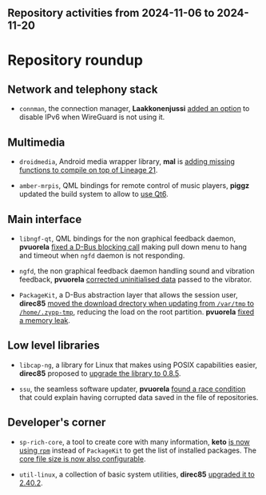 Repository activities from 2024-11-06 to 2024-11-20
---------------------------------------------------

# Repository roundup

## Network and telephony stack

* `connman`, the connection manager, **Laakkonenjussi** [added an option](https://github.com/sailfishos/connman/pull/84) to disable IPv6 when WireGuard is not using it.

## Multimedia

* `droidmedia`, Android media wrapper library, **mal** is [adding missing functions to compile on top of Lineage 21](https://github.com/sailfishos/droidmedia/pull/129).

* `amber-mrpis`, QML bindings for remote control of music players, **piggz** updated the build system to allow to [use Qt6](https://github.com/sailfishos/amber-mpris/pull/27).

## Main interface

* `libngf-qt`, QML bindings for the non graphical feedback daemon, **pvuorela** [fixed a D-Bus blocking call](https://github.com/sailfishos/libngf-qt/pull/10) making pull down menu to hang and timeout when `ngfd` daemon is not responding.

* `ngfd`, the non graphical feedback daemon handling sound and vibration feedback, **pvuorela** [corrected uninitialised data](https://github.com/sailfishos/ngfd/pull/12) passed to the vibrator.

* `PackageKit`, a D-Bus abstraction layer that allows the session user, **direc85** [moved the download drectory when updating from `/var/tmp` to `/home/.zypp-tmp`](https://github.com/sailfishos/PackageKit/pull/3), reducing the load on the root partition. **pvuorela** [fixed a memory leak](https://github.com/sailfishos/PackageKit/pull/4).

## Low level libraries

* `libcap-ng`, a library for Linux that makes using POSIX capabilities easier, **direc85** proposed to [upgrade the library to 0.8.5](https://github.com/sailfishos/libcap-ng/pull/3).

* `ssu`, the seamless software updater, **pvuorela** [found a race condition](https://github.com/sailfishos/ssu/pull/23) that could explain having corrupted data saved in the file of repositories.

## Developer's corner

* `sp-rich-core`, a tool to create core with many information, **keto** [is now using `rpm`](https://github.com/sailfishos/sp-rich-core/pull/97) instead of `PackageKit` to get the list of installed packages. The [core file size is now also configurable](https://github.com/sailfishos/sp-rich-core/pull/98).

* `util-linux`, a collection of basic system utilities, **direc85** [upgraded it to 2.40.2](https://github.com/sailfishos/util-linux/pull/12).
